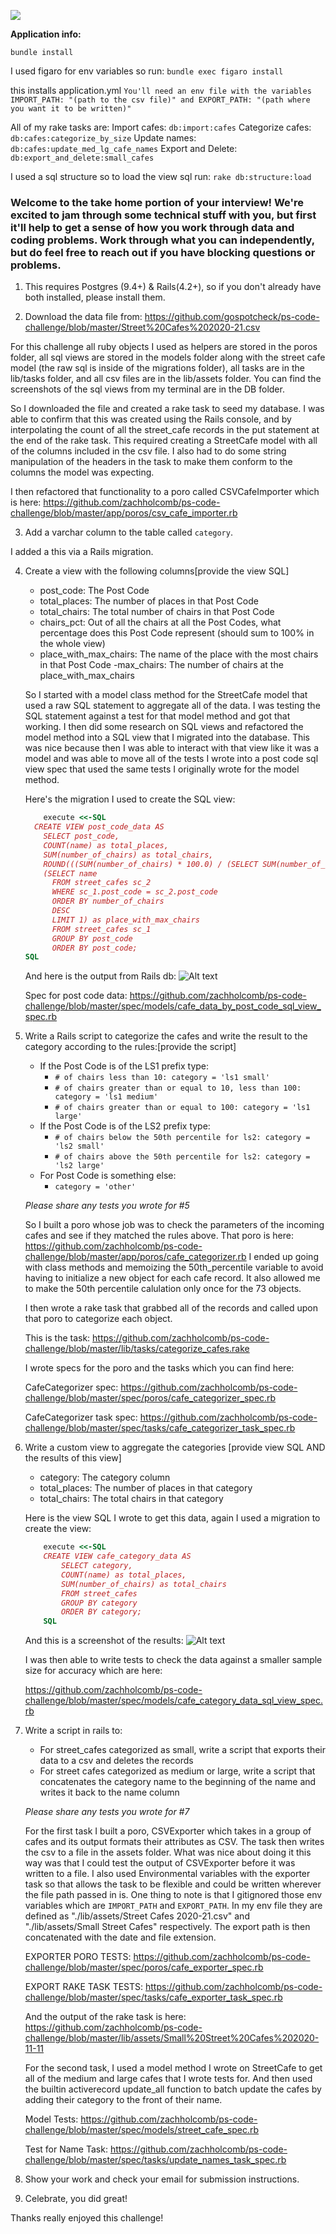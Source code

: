 ![](https://assets-global.website-files.com/5b69e8315733f2850ec22669/5b749a4663ff82be270ff1f5_GSC%20Lockup%20(Orange%20%3A%20Black).svg)

**Application info:**

`bundle install`

I used figaro for env variables so run:
`bundle exec figaro install`

this installs application.yml
`You'll need an env file with the variables IMPORT_PATH: "(path to the csv file)" and EXPORT_PATH: "(path where you want it to be written)"`

All of my rake tasks are:
Import cafes: `db:import:cafes`
Categorize cafes: `db:cafes:categorize_by_size`
Update names: `db:cafes:update_med_lg_cafe_names`
Export and Delete: `db:export_and_delete:small_cafes`

I used a sql structure so to load the view sql run:
`rake db:structure:load`


### Welcome to the take home portion of your interview! We're excited to jam through some technical stuff with you, but first it'll help to get a sense of how you work through data and coding problems. Work through what you can independently, but do feel free to reach out if you have blocking questions or problems.

1) This requires Postgres (9.4+) & Rails(4.2+), so if you don't already have both installed, please install them.

2) Download the data file from: https://github.com/gospotcheck/ps-code-challenge/blob/master/Street%20Cafes%202020-21.csv

For this challenge all ruby objects I used as helpers are stored in the poros folder, all sql views are stored in the models folder along with the street cafe model (the raw sql is inside of the migrations folder), all tasks are in the lib/tasks folder, and all csv files are in the lib/assets folder. You can find the screenshots of the sql views from my terminal are in the DB folder. 

So I downloaded the file and created a rake task to seed my database. I was able to confirm that this was created using the Rails console, and by interpolating the count of all the street_cafe records in the put statement at the end of the rake task. This required creating a StreetCafe model with all of the columns included in the csv file. I also had to do some string manipulation of the headers in the task to make them conform to the columns the model was expecting.

I then refactored that functionality to a poro called CSVCafeImporter which is here:
https://github.com/zachholcomb/ps-code-challenge/blob/master/app/poros/csv_cafe_importer.rb

3) Add a varchar column to the table called `category`. 

I added a this via a Rails migration.

4) Create a view with the following columns[provide the view SQL]
    - post_code: The Post Code
    - total_places: The number of places in that Post Code
    - total_chairs: The total number of chairs in that Post Code
    - chairs_pct: Out of all the chairs at all the Post Codes, what percentage does this Post Code represent (should sum to 100% in the whole view)
    - place_with_max_chairs: The name of the place with the most chairs in that Post Code
    -max_chairs: The number of chairs at the place_with_max_chairs
	
    So I started with a model class method for the StreetCafe model that used a raw SQL statement to aggregate all of the data. I was testing the SQL statement against a test for that model method and got that working. I then did some research on SQL views and refactored the model method into a SQL view that I migrated into the database. This was nice because then I was able to interact with that view like it was a model and was able to move all of the tests I wrote into a post code sql view spec that used the same tests I originally wrote for the model method.
    
    Here's the migration I used to create the SQL view:
    ```ruby
    	execute <<-SQL
      CREATE VIEW post_code_data AS
        SELECT post_code,
        COUNT(name) as total_places,
        SUM(number_of_chairs) as total_chairs,
        ROUND(((SUM(number_of_chairs) * 100.0) / (SELECT SUM(number_of_chairs) FROM street_cafes)), 2) as chairs_pct,
        (SELECT name 
          FROM street_cafes sc_2 
          WHERE sc_1.post_code = sc_2.post_code 
          ORDER BY number_of_chairs 
          DESC 
          LIMIT 1) as place_with_max_chairs
          FROM street_cafes sc_1
          GROUP BY post_code
          ORDER BY post_code;
    SQL
    ```
    
    And here is the output from Rails db:
    ![Alt text](db/post_code_view_sql.png?raw=true "post_code_data SQL view")
    
    Spec for post code data: https://github.com/zachholcomb/ps-code-challenge/blob/master/spec/models/cafe_data_by_post_code_sql_view_spec.rb
    

5) Write a Rails script to categorize the cafes and write the result to the category according to the rules:[provide the script]
    - If the Post Code is of the LS1 prefix type:
        - `# of chairs less than 10: category = 'ls1 small'`
        - `# of chairs greater than or equal to 10, less than 100: category = 'ls1 medium'`
        - `# of chairs greater than or equal to 100: category = 'ls1 large' `
    - If the Post Code is of the LS2 prefix type: 
        - `# of chairs below the 50th percentile for ls2: category = 'ls2 small'`
        - `# of chairs above the 50th percentile for ls2: category = 'ls2 large'`
    - For Post Code is something else:
        - `category = 'other'`

    *Please share any tests you wrote for #5*

    So I built a poro whose job was to check the parameters of the incoming cafes and see if they matched the rules above.
    That poro is here: https://github.com/zachholcomb/ps-code-challenge/blob/master/app/poros/cafe_categorizer.rb 
    I ended up going with class methods and memoizing the 50th_percentile variable to avoid having to initialize a new object for
    each cafe record. It also allowed me to make the 50th percentile calulation only once for the 73 objects.

    I then wrote a rake task that grabbed all of the records and called upon that poro to categorize each object.
    
    This is the task: https://github.com/zachholcomb/ps-code-challenge/blob/master/lib/tasks/categorize_cafes.rake

    I wrote specs for the poro and the tasks which you can find here:
    
    CafeCategorizer spec: https://github.com/zachholcomb/ps-code-challenge/blob/master/spec/poros/cafe_categorizer_spec.rb
    
    CafeCategorizer task spec: https://github.com/zachholcomb/ps-code-challenge/blob/master/spec/tasks/cafe_categorizer_task_spec.rb


6) Write a custom view to aggregate the categories [provide view SQL AND the results of this view]
    - category: The category column
    - total_places: The number of places in that category
    - total_chairs: The total chairs in that category

    Here is the view SQL I wrote to get this data, again I used a migration to create the view:
    ```Ruby
        execute <<-SQL
        CREATE VIEW cafe_category_data AS
            SELECT category,
            COUNT(name) as total_places,
            SUM(number_of_chairs) as total_chairs
            FROM street_cafes
            GROUP BY category
            ORDER BY category;
        SQL
    ```

    And this is a screenshot of the results:
    ![Alt text](db/cafe_category_data_sql_view.png?raw=true "category_data SQL view")

    I was then able to write tests to check the data against a smaller sample size for accuracy which are here:
    
    https://github.com/zachholcomb/ps-code-challenge/blob/master/spec/models/cafe_category_data_sql_view_spec.rb

7) Write a script in rails to:
    - For street_cafes categorized as small, write a script that exports their data to a csv and deletes the records
    - For street cafes categorized as medium or large, write a script that concatenates the category name to the beginning of the name and writes it back to the name column
	
    *Please share any tests you wrote for #7*

    For the first task I built a poro, CSVExporter which takes in a group of cafes and its output formats their attributes as CSV. The task 
    then writes the csv to a file in the assets folder. What was nice about doing it this way was that I could test the output of CSVExporter before it was written to a file. I also used Environmental variables with the exporter task so that allows the task to be flexible and could be written wherever the file path passed in is. One thing to note is that I gitignored those env variables which are `IMPORT_PATH` and `EXPORT_PATH`. In my env file they are defined as "./lib/assets/Street Cafes 2020-21.csv" and "./lib/assets/Small Street Cafes" respectively. The export path is then concatenated with the date and file extension.
    
    EXPORTER PORO TESTS: https://github.com/zachholcomb/ps-code-challenge/blob/master/spec/poros/cafe_exporter_spec.rb
    
    EXPORT RAKE TASK TESTS: https://github.com/zachholcomb/ps-code-challenge/blob/master/spec/tasks/cafe_exporter_task_spec.rb
    
    And the output of the rake task is here: https://github.com/zachholcomb/ps-code-challenge/blob/master/lib/assets/Small%20Street%20Cafes%202020-11-11

    For the second task, I used a model method I wrote on StreetCafe to get all of the medium and large cafes that I wrote tests for. And then used the builtin activerecord update_all function to batch update the cafes by adding their category to the front of their name.

    Model Tests: https://github.com/zachholcomb/ps-code-challenge/blob/master/spec/models/street_cafe_spec.rb
    
    Test for Name Task: https://github.com/zachholcomb/ps-code-challenge/blob/master/spec/tasks/update_names_task_spec.rb

8) Show your work and check your email for submission instructions.

9) Celebrate, you did great! 

Thanks really enjoyed this challenge!

